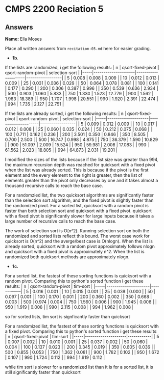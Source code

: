 # CMPS 2200 Reciation 5
## Answers

**Name:** Ella Moses


Place all written answers from `recitation-05.md` here for easier grading.



- **1b.**

If the lists are randomized, i get the following results: 
|   n |   qsort-fixed-pivot |  qsort-random-pivot |   selection-sort |
|-----|---------------------|---------------------|------------------|
|   5 |               0.008 |               0.008 |            0.009 |
|  10 |               0.012 |               0.013 |            0.009 |
|  25 |               0.031 |               0.036 |            0.026 |
|  50 |               0.064 |               0.078 |            0.081 |
| 100 |               0.141 |               0.177 |            0.290 |
| 200 |               0.306 |               0.387 |            0.996 |
| 350 |               0.539 |               0.636 |            2.934 |
| 500 |               0.903 |               1.060 |            5.833 |
| 750 |               1.330 |               1.523 |           12.779 |
| 900 |               1.562 |               1.963 |           18.389 |
| 950 |               1.707 |               1.998 |           20.551 |
| 990 |               1.920 |               2.391 |           22.474 |
| 994 |               1.735 |               2.127 |           22.751 |


If the lists are already sorted, i get the following results: 
|   n |   qsort-fixed-pivot |   qsort-random-pivot |   selection-sort |
|-----|---------------------|---------------------|------------------|
|   5 |               0.009 |               0.012 |            0.009 |
|  10 |               0.017 |               0.012 |            0.008 |
|  25 |               0.060 |               0.035 |            0.024 |
|  50 |               0.212 |               0.075 |            0.068 |
| 100 |               0.711 |               0.162 |            0.236 |
| 200 |               3.501 |               0.350 |            0.846 |
| 350 |               8.505 |               0.700 |            2.500 |
| 500 |              16.747 |               0.998 |            4.875 |
| 750 |              36.379 |               1.590 |           10.829 |
| 900 |              51.097 |               2.009 |           15.524 |
| 950 |              59.981 |               2.008 |           17.083 |
| 990 |              61.562 |               2.023 |           18.805 |
| 994 |              64.873 |               2.031 |           19.201 |

 
 I modified the sizes of the lists because if the list size was greater than 994, the maximum recursion depth was reached for quicksort with a fixed pivot when the list was already sorted. This is because if the pivot is the first element and the every element to the right is greater, then the list of elements greater than the pivot only decreases by one and it takes almost a thousand recursive calls to reach the base case. 

 For a randomzied list, the two quicksort algorithms are significantly faster than the selection sort algorithm, and the fixed pivot is slightly faster than the randomized pivot. For a sorted list, quicksort with a random pivot is faster than both selection sort and quicksort with a fixed pivot. quicksort with a fixed pivot is significantly slower for large inputs because it takes a large number of recursive calls to reach the base case. 


The work of selection sort is O(n^2). Running selection sort on both the randomized and sorted lists reflect this bound. The worst case work for quicksort is O(n^2) and the averge/best case is O(nlogn). When the list is already sorted, quicksort with a random pivot approximately follows nlogn and quicksort with a fixed pivot is approximately n^2. When the list is randomized both quicksort methods are approximately nlogn.

 

- **1c.**

For a sorted list, the fastest of these sorting functions is quicksort with a random pivot. Comparing this to python's sorted function i get these results:
|   n |   qsort-random-pivot |   tim-sort |
|-----|----------------------|------------|
|   5 |                0.016 |      0.001 |
|  10 |                0.015 |      0.001 |
|  25 |                0.038 |      0.000 |
|  50 |                0.097 |      0.001 |
| 100 |                0.170 |      0.001 |
| 200 |                0.360 |      0.002 |
| 350 |                0.668 |      0.003 |
| 500 |                0.974 |      0.004 |
| 750 |                1.560 |      0.006 |
| 900 |                1.945 |      0.008 |
| 950 |                1.919 |      0.008 |
| 990 |                2.115 |      0.008 |
| 994 |                1.962 |      0.008 |

so for sorted lists, tim sort is signficantly faster than quicksort

For a randomized list, the fastest of these sorting functions is quicksort with a fixed pivot. Comparing this to python's sorted function i get these results:
|   n |   qsort-fixed-pivot |   tim-sort |
|-----|---------------------|------------|
|   5 |               0.007 |      0.002 |
|  10 |               0.010 |      0.001 |
|  25 |               0.037 |      0.002 |
|  50 |               0.060 |      0.004 |
| 100 |               0.137 |      0.023 |
| 200 |               0.345 |      0.019 |
| 350 |               0.605 |      0.036 |
| 500 |               0.855 |      0.053 |
| 750 |               1.362 |      0.081 |
| 900 |               1.782 |      0.102 |
| 950 |               1.672 |      0.107 |
| 990 |               1.724 |      0.112 |
| 994 |               1.919 |      0.112 |

while tim sort is slower for a randomized list than it is for a sorted list, it is still significantly faster than quicksort